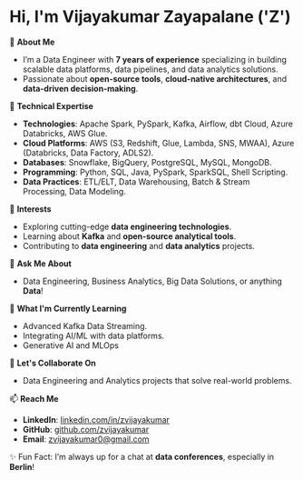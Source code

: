 # Hi, I'm Vijayakumar Zayapalane ('Z')

👋 **About Me**  
- I’m a Data Engineer with **7 years of experience** specializing in building scalable data platforms, data pipelines, and data analytics solutions.  
- Passionate about **open-source tools**, **cloud-native architectures**, and **data-driven decision-making**.  

📄 **Technical Expertise**  
- **Technologies**: Apache Spark, PySpark, Kafka, Airflow, dbt Cloud, Azure Databricks, AWS Glue.  
- **Cloud Platforms**: AWS (S3, Redshift, Glue, Lambda, SNS, MWAA), Azure (Databricks, Data Factory, ADLS2).  
- **Databases**: Snowflake, BigQuery, PostgreSQL, MySQL, MongoDB.  
- **Programming**: Python, SQL, Java, PySpark, SparkSQL, Shell Scripting.  
- **Data Practices**: ETL/ELT, Data Warehousing, Batch & Stream Processing, Data Modeling.  

👀 **Interests**  
- Exploring cutting-edge **data engineering technologies**.  
- Learning about **Kafka** and **open-source analytical tools**.  
- Contributing to **data engineering** and **data analytics** projects.  

💬 **Ask Me About**  
- Data Engineering, Business Analytics, Big Data Solutions, or anything **Data**!  

🌱 **What I'm Currently Learning**  
- Advanced Kafka Data Streaming.  
- Integrating AI/ML with data platforms.
- Generative AI and MLOps

💞️ **Let's Collaborate On**  
- Data Engineering and Analytics projects that solve real-world problems.  

📫 **Reach Me**  
- **LinkedIn**: [linkedin.com/in/zvijayakumar](https://www.linkedin.com/in/zvijayakumar/)  
- **GitHub**: [github.com/zvijayakumar](https://github.com/zvijayakumar)  
- **Email**: zvijayakumar0@gmail.com  

✨ Fun Fact: I’m always up for a chat at **data conferences**, especially in **Berlin**!  
<!---
zvijayakumar/zvijayakumar is a ✨ special ✨ repository because its `README.md` (this file) appears on your GitHub profile.
You can click the Preview link to take a look at your changes.
--->
